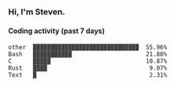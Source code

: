 ### Hi, I'm Steven.

#### Coding activity (past 7 days)
```
other  ▓▓▓▓▓▓▓▓▓▓▓▓▓▓▓▓▓▓▓▓▓▓▓▓▓▓▓▓▓▓  55.96%
Bash   ▓▓▓▓▓▓▓▓▓▓▓                     21.80%
C      ▓▓▓▓▓                           10.87%
Rust   ▓▓▓▓                             9.07%
Text   ▓                                2.31%
```
